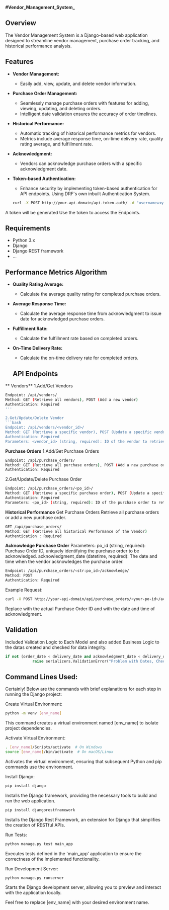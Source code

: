 **#Vendor_Management_System_**


## Overview

The Vendor Management System is a Django-based web application designed to streamline vendor management, purchase order tracking, and historical performance analysis.

## Features

- **Vendor Management:**
  - Easily add, view, update, and delete vendor information.
  
- **Purchase Order Management:**
  - Seamlessly manage purchase orders with features for adding, viewing, updating, and deleting orders.
  - Intelligent date validation ensures the accuracy of order timelines.

- **Historical Performance:**
  - Automatic tracking of historical performance metrics for vendors.
  - Metrics include average response time, on-time delivery rate, quality rating average, and fulfillment rate.

- **Acknowledgment:**
  - Vendors can acknowledge purchase orders with a specific acknowledgment date.

- **Token-based Authentication:**
  - Enhance security by implementing token-based authentication for API endpoints. Using DRF's own inbuilt Authentication System.
  ```bash
  curl -X POST http://your-api-domain/api-token-auth/ -d "username=<your-username>&password=<your-password>"
    ```
A token will be generated
Use the token to access the Endpoints.

## Requirements

- Python 3.x
- Django
- Django REST framework
- ...

## Performance Metrics Algorithm

- **Quality Rating Average:**
  - Calculate the average quality rating for completed purchase orders.

- **Average Response Time:**
  - Calculate the average response time from acknowledgment to issue date for acknowledged purchase orders.

- **Fulfillment Rate:**
  - Calculate the fulfillment rate based on completed orders.

- **On-Time Delivery Rate:**
  - Calculate the on-time delivery rate for completed orders.
 
  ## API Endpoints
**  Vendors**
1.Add/Get Vendors
```bash
Endpoint: /api/vendors/
Method: GET (Retrieve all vendors), POST (Add a new vendor)
Authentication: Required
'''

2.Get/Update/Delete Vendor
```bash
Endpoint: /api/vendors/<vendor_id>/
Method: GET (Retrieve a specific vendor), POST (Update a specific vendor), DELETE (Delete a specific vendor)
Authentication: Required
Parameters: <vendor_id> (string, required): ID of the vendor to retrieve, update, or delete
```

**Purchase Orders**
1.Add/Get Purchase Orders
```bash
Endpoint: /api/purchase_orders/
Method: GET (Retrieve all purchase orders), POST (Add a new purchase order)
Authentication: Required
```

2.Get/Update/Delete Purchase Order
```bash
Endpoint: /api/purchase_orders/<po_id>/
Method: GET (Retrieve a specific purchase order), POST (Update a specific purchase order), DELETE (Delete a specific purchase order)
Authentication: Required
Parameters: <po_id> (string, required): ID of the purchase order to retrieve, update, or delete
```

**Historical Performance**
Get Purchase Orders
Retrieve all purchase orders or add a new purchase order.
``` bash
GET /api/purchase_orders/
Method: GET (Retrieve all historical Performance of the Vendor)
Authentication : Required
```

**Acknowledge Purchase Order**
Parameters:
po_id (string, required): Purchase Order ID, uniquely identifying the purchase order to be acknowledged.
acknowledgment_date (datetime, required): The date and time when the vendor acknowledges the purchase order.
```bash
Endpoint: /api/purchase_orders/<str:po_id>/acknowledge/
Method: POST
Authentication: Required
```
Example Request:

```bash
curl -X POST http://your-api-domain/api/purchase_orders/<your-po-id>/acknowledge/ -d "acknowledgment_date=<acknowledgment-date>"
```
Replace <your-po-id> with the actual Purchase Order ID and <acknowledgment-date> with the date and time of acknowledgment.


## Validation
Included Validation Logic to Each Model and also added Business Logic to the datas created and checked for data integrity.
``` python copy
if not (order_date < delivery_date and acknowledgment_date < delivery_date and issue_date > order_date and acknowledgment_date > issue_date):
            raise serializers.ValidationError("Problem with Dates, Check all the Dates Accordingly")
```

## Command Lines Used: 

Certainly! Below are the commands with brief explanations for each step in running the Django project:

Create Virtual Environment:

```bash
python -m venv [env_name]
```
This command creates a virtual environment named [env_name] to isolate project dependencies.

Activate Virtual Environment:
```bash
. [env_name]/Scripts/activate  # On Windows
source [env_name]/bin/activate  # On macOS/Linux
```
Activates the virtual environment, ensuring that subsequent Python and pip commands use the environment.

Install Django:

```bash
pip install django
```
Installs the Django framework, providing the necessary tools to build and run the web application.

```bash
pip install djangorestframework
```
Installs the Django Rest Framework, an extension for Django that simplifies the creation of RESTful APIs.

Run Tests:


```bash
python manage.py test main_app
```

Executes tests defined in the 'main_app' application to ensure the correctness of the implemented functionality.

Run Development Server:

```bash
python manage.py runserver
```

Starts the Django development server, allowing you to preview and interact with the application locally.

Feel free to replace [env_name] with your desired environment name.





